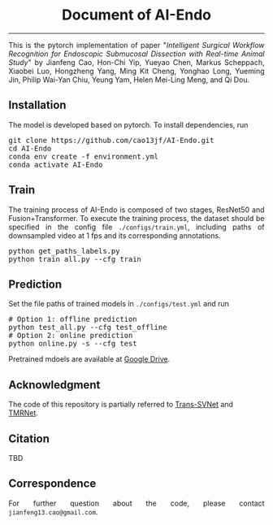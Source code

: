 <h1 align="center"> Document of AI-Endo</h1>
<HR SIZE=10>
<p align="justify">This is the pytorch implementation of paper "<i>Intelligent Surgical Workflow Recognition for Endoscopic
Submucosal Dissection with Real-time Animal Study</i>" by Jianfeng Cao, Hon-Chi Yip, Yueyao Chen, Markus Scheppach, Xiaobei Luo,
Hongzheng Yang, Ming Kit Cheng, Yonghao Long, Yueming Jin, Philip Wai-Yan Chiu, Yeung Yam, Helen Mei-Ling Meng, and Qi Dou.</p>

<h2>Installation</h2>
The model is developed based on pytorch. To install dependencies, run

<pre>
git clone https://github.com/cao13jf/AI-Endo.git
cd AI-Endo
conda env create -f environment.yml
conda activate AI-Endo
</pre>

<h2>Train</h2>
<p align="justify">The training process of AI-Endo is composed of two stages, ResNet50 and Fusion+Transformer. To execute the
training process, the dataset should be specified in the config file <code>./configs/train.yml</code>, including paths of downsampled 
video at 1 fps and its corresponding annotations.</p>

<pre>
python get_paths_labels.py
python train_all.py --cfg train
</pre>

<h2>Prediction</h2>
<p align="justify">Set the file paths of trained models in <code>./configs/test.yml</code> and run</p>

<pre>
# Option 1: offline prediction
python test_all.py --cfg test_offline
# Option 2: online prediction
python online.py -s --cfg test
</pre>
Pretrained mdoels are available at [Google Drive](https://drive.google.com/drive/folders/1aMgEuxhZjLtSJ3ica6EVKYkGeMGG1Vtw?usp=share_link).

<h2>Acknowledgment</h2>
The code of this repository is partially referred to <a href="https://github.com/xjgaocs/Trans-SVNet">Trans-SVNet</a> and <a href="https://github.com/YuemingJin/TMRNet">TMRNet</a>.

<h2>Citation</h2>
TBD

<h2>Correspondence</h2>
<p align="justify">For further question about the code, please contact <code>jianfeng13.cao@gmail.com</code>.</p>